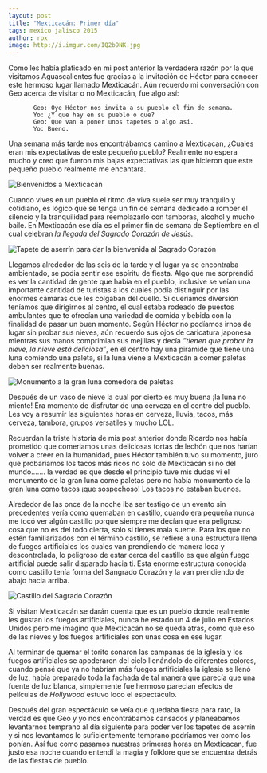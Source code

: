 ```yaml
---
layout: post
title: "Mexticacán: Primer día"
tags: mexico jalisco 2015
author: rox
image: http://i.imgur.com/IQ2b9NK.jpg
---
```


Como les había platicado en mi post anterior la verdadera razón por la que visitamos Aguascalientes fue gracias a la invitación de Héctor para conocer este hermoso lugar llamado Mexticacán. Aún recuerdo mi conversación con Geo acerca de visitar o no Mexticacán, fue algo así:

           Geo: Oye Héctor nos invita a su pueblo el fin de semana.
           Yo: ¿Y que hay en su pueblo o que?
           Geo: Que van a poner unos tapetes o algo asi.
           Yo: Bueno.

Una semana más tarde nos encontrábamos camino a Mexticacan, ¿Cuales eran mis expectativas de este pequeño pueblo? Realmente no espera mucho y creo que fueron mis bajas expectativas las que hicieron que este pequeño pueblo realmente me encantara.

![Bienvenidos a Mexticacán](http://i.imgur.com/kHEUcbE.jpg)

Cuando vives en un pueblo el ritmo de viva suele ser muy tranquilo y cotidiano, es lógico que se tenga un fin de semana dedicado a romper el silencio y la tranquilidad para reemplazarlo con tamboras, alcohol y mucho baile. En Mexticacán ese día es el primer fin de semana de Septiembre en el cual celebran *la llegada del Sagrado Corazón de Jesús.* 

![Tapete de aserrín para dar la bienvenida al Sagrado Corazón](http://i.imgur.com/IsNt0kM.jpg)

Llegamos alrededor de las seis de la tarde y el lugar ya se encontraba ambientado, se podia sentir ese espíritu de fiesta. Algo que me sorprendió es ver la cantidad de gente que había en el pueblo, inclusive se veían una importante cantidad de turistas a los cuales podía distinguir por las enormes cámaras que les colgaban del cuello. Si queríamos diversión teníamos que dirigirnos al centro, el cual estaba rodeado de puestos ambulantes que te ofrecían una variedad de comida y bebida con la finalidad de pasar un buen momento. Según Héctor no podíamos irnos de lugar sin probar sus nieves, aún recuerdo sus ojos de caricatura japonesa mientras sus manos comprimian sus mejillas y decía *”tienen que probar la nieve, la nieve está deliciosa”*, en el centro hay una pirámide que tiene una luna comiendo una paleta, si la luna viene a Mexticacán a comer paletas deben ser realmente buenas.

![Monumento a la gran luna comedora de paletas](http://i.imgur.com/puW6ij1.jpg)

Después de un vaso de nieve la cual por cierto es muy buena ¡la luna no miente! Era momento de disfrutar de una cerveza en el centro del pueblo. Les voy a resumir las siguientes horas en cerveza, lluvia, tacos, más cerveza, tambora, grupos versatiles y mucho LOL.

Recuerdan la triste historia de mis post anterior donde Ricardo nos había prometido que comeriamos unas deliciosas tortas de lechón que nos harían volver a creer en la humanidad, pues Héctor también tuvo su momento, juro que probariamos los tacos más ricos no solo de Mexticacán si no del mundo….... la verdad es que desde el principio tuve mis dudas vi el monumento de la gran luna come paletas pero no había monumento de la gran luna como tacos ¡que sospechoso! Los tacos no estaban buenos.

Alrededor de las once de la noche iba ser testigo de un evento sin precedentes vería como quemaban en castillo, cuando era pequeña nunca me tocó ver algún castillo porque siempre me decían que era peligroso cosa que no es del todo cierta, solo si tienes mala suerte. Para los que no estén familiarizados con el término castillo, se refiere a una estructura llena de fuegos artificiales los cuales van prendiendo de manera loca y descontrolada, lo peligroso de estar cerca del castillo es que algún fuego artificial puede salir disparado hacia ti. Esta enorme estructura conocida como castillo tenía forma del Sangrado Corazón y la van prendiendo de abajo hacia arriba.

![Castillo del Sagrado Corazón](http://i.imgur.com/du2dJxr.jpg)

Si visitan Mexticacán se darán cuenta que es un pueblo donde realmente les gustan los fuegos artificiales, nunca he estado un 4 de julio en Estados Unidos pero me imagino que Mexticacán no se queda atras, como que eso de las nieves y los fuegos artificiales son unas cosa en ese lugar.

Al terminar de quemar el torito sonaron las campanas de la iglesia y los fuegos artificiales se apoderaron del cielo llenándolo de diferentes colores, cuando pensé que ya no habrían más fuegos artificiales la iglesia se llenó de luz, había preparado toda la fachada de tal manera que parecía que una fuente de luz blanca, simplemente fue hermoso parecian efectos de películas de *Hollywood* estuvo loco el espectáculo.

Después del gran espectáculo se veía que quedaba fiesta para rato, la verdad es que Geo y yo nos encontrábamos cansados y planeabamos levantarnos temprano al día siguiente para poder ver los tapetes de aserrín y si nos levantamos lo suficientemente temprano podríamos ver como los ponían. Así fue como pasamos nuestras primeras horas en Mexticacan, fue justo esa noche cuando entendí la magia y folklore que se encuentra detrás de las fiestas de pueblo.
